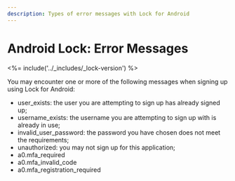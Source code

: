 ```yaml
---
description: Types of error messages with Lock for Android
---
```

# Android Lock: Error Messages

<%= include('../_includes/_lock-version') %>

You may encounter one or more of the following messages when signing up using Lock for Android:

* user_exists: the user you are attempting to sign up has already signed up;
* username_exists: the username you are attempting to sign up with is already in use;
* invalid_user_password: the password you have chosen does not meet the requirements;
* unauthorized: you may not sign up for this application;
* a0.mfa_required
* a0.mfa_invalid_code
* a0.mfa_registration_required